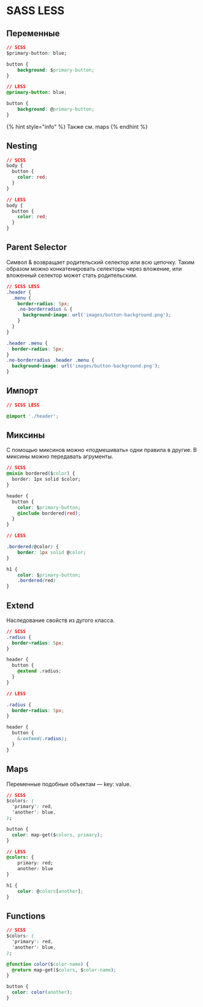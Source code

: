 # SASS LESS

## Переменные

```css
// SCSS
$primary-button: blue;

button {
    background: $primary-button;
}

// LESS
@primary-button: blue;

button {
    background: @primary-button;
}
```

{% hint style="info" %}
Также см. maps
{% endhint %}

## Nesting

```css
// SCSS
body {
  button {
    color: red;
  }
}

// LESS
body {
  button {
    color: red;
  }
}
```

## Parent Selector

Символ & возвращает родительский селектор или всю цепочку. Таким образом можно конкатенировать селекторы через вложение, или вложенный селектор может стать родительским.

```css
// SCSS LESS
.header {
  .menu {
    border-radius: 5px;
    .no-borderradius & {
      background-image: url('images/button-background.png');
    }
  }
}

.header .menu {
  border-radius: 5px;
}
.no-borderradius .header .menu {
  background-image: url('images/button-background.png');
}
```

## Импорт

```css
// SCSS LESS

@import './header';
```

## Миксины

С помощью миксинов можно «подмешивать» одни правила в другие. В миксины можно передавать агрументы.

```css
// SCSS
@mixin bordered($color) {
  border: 1px solid $color;
}

header {
  button {
    color: $primary-button;
    @include bordered(red);
  }
}

// LESS

.bordered(@color) {
    border: 1px solid @color;
}

h1 {
    color: $primary-button;
    .bordered(red)
}
```

## Extend

Наследование свойств из дугого класса.

```css
// SCSS
.radius {
  border-radius: 5px;
}

header {
  button {
    @extend .radius;
  }
}

// LESS

.radius {
  border-radius: 5px;
}

header {
  button {
    &:extend(.radius);
  }
}
```

## Maps

Переменные подобные объектам — key: value.

```css
// SCSS
$colors: (
  'primary': red,
  'another': blue,
);

button {
  color: map-get($colors, primary);
}

// LESS
@colors: {
    primary: red;
    another: blue
}

h1 {
    color: @colors[another];
}
```

## Functions

```css
// SCSS
$colors: (
  'primary': red,
  'another': blue,
);

@function color($color-name) {
  @return map-get($colors, $color-name);
}

button {
  color: color(another);
}

```

